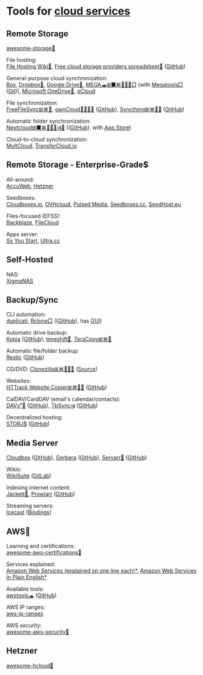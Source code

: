 
# Tools for [cloud services](https://trendless.tech/cloud/)

## Remote Storage

[awesome-storage💩](https://github.com/okhosting/awesome-storage)

File hosting:  
[File Hosting Wiki💩](https://filehostlist.miraheze.org/wiki/Main_Page),
[Free cloud storage providers spreadsheet💩](https://nafanz.github.io/) ([GitHub](https://github.com/nafanz/nafanz.github.io))

General-purpose cloud synchronization:  
[Box](https://www.box.com/),
[Dropbox🧛](https://www.dropbox.com/),
[Google Drive🧛](https://www.google.com/drive/),
[MEGA☁⊞■⌘🐧🍎🤖□](https://mega.nz/) (with [Megatools□](https://megatools.megous.com/) ([Git](https://megous.com/git/megatools))),
[Microsoft OneDrive🧛](https://www.onedrive.com/),
[pCloud](https://www.pcloud.com/)

File synchronization:  
[FreeFileSync⊞⌘🐧](https://freefilesync.org/),
[ownCloud💾🆓🍎🤖](https://owncloud.com/) ([GitHub](https://github.com/owncloud)),
[Syncthing⊞⌘🐧🤖](https://syncthing.net/) ([GitHub](https://github.com/syncthing/))

Automatic folder synchronization:  
[Nextcloud⊞■⌘🐧🍎🤖⇉💾](https://nextcloud.com/) (([GitHub](https://github.com/nextcloud)), with [App Store](https://apps.nextcloud.com/))

Cloud-to-cloud synchronization:  
[MultCloud](https://www.multcloud.com/),
[TransferCloud.io](https://transfercloud.io/)

## Remote Storage - Enterprise-Grade$

All-around:  
[AccuWeb](https://www.accuwebhosting.com/),
[Hetzner](https://www.hetzner.com/)

Seedboxes:  
[Cloudboxes.io](https://cloudboxes.io/),
[OVHcloud](https://www.ovhcloud.com/),
[Pulsed Media](https://pulsedmedia.com/),
[Seedboxes.cc](https://www.seedboxes.cc/),
[SeedHost.eu](https://www.seedhost.eu/)

Files-focused (EFSS):  
[Backblaze](https://www.backblaze.com/),
[FileCloud](https://www.filecloud.com/)

Apps server:  
[So You Start](https://www.soyoustart.com/us/),
[Ultra.cc](https://ultra.cc/)

## Self-Hosted

NAS:  
[XigmaNAS](https://xigmanas.com/)

## Backup/Sync

CLI automation:  
[duplicati](https://github.com/duplicati/duplicati),
[Rclone□](https://rclone.org/) (([GitHub](https://github.com/rclone/rclone)), has [GUI](https://rclone.org/gui/))

Automatic drive backup:  
[Kopia](https://kopia.io/) ([GitHub](https://github.com/kopia/kopia/)),
[timeshift🐧](https://github.com/linuxmint/timeshift),
[TeraCopy⊞⌘🤖](https://www.codesector.com/teracopy)

Automatic file/folder backup:  
[Restic](https://restic.readthedocs.io/) ([GitHub](https://github.com/restic/restic))

CD/DVD:
[Clonezilla⊞⌘🐧🍎🤖](https://clonezilla.org/) ([Source](https://clonezilla.org/related-links/))

Websites:  
[HTTrack Website Copier⊞⌘🐧🤖](https://www.httrack.com/) ([GitHub](https://github.com/xroche/httrack))

CalDAV/CardDAV (email's calendar/contacts):  
[DAVx⁵🤖](https://www.davx5.com/) ([GitHub](https://github.com/bitfireAT/davx5-ose)),
[TbSync⇉](https://addons.thunderbird.net/en-us/thunderbird/addon/tbsync/) ([GitHub](https://github.com/jobisoft/TbSync))

Decentralized hosting:  
[STORJ$](https://www.storj.io/) ([GitHub](https://github.com/Storj/))

## Media Server

[Cloudbox](https://cloudbox.works/) ([GitHub](https://github.com/Cloudbox/Cloudbox)),
[Gerbera](https://gerbera.io/) ([GitHub](https://github.com/gerbera/gerbera)),
[Servarr💾](https://wiki.servarr.com/) ([GitHub](https://github.com/Servarr/Wiki))

Wikis:  
[WikiSuite](https://wikisuite.org/) ([GitLab](https://gitlab.com/wikisuite/))

Indexing internet content:  
[Jackett🔌](https://github.com/Jackett/Jackett),
[Prowlarr](https://prowlarr.com/) ([GitHub](https://github.com/Prowlarr/Prowlarr))

Streaming servers:  
[Icecast](https://icecast.org/) ([Bindings](https://icecast.org/download/))

## AWS🧛

Learning and certifications:  
[awesome-aws-certifications💩](https://github.com/ptcodes/awesome-aws-certifications)

Services explained:  
[Amazon Web Services (explained on one line each)*](https://adayinthelifeof.nl/2020/05/20/aws.html),
[Amazon Web Services In Plain English*](https://expeditedsecurity.com/aws-in-plain-english/)

Available tools:  
[awstools☁](https://awstools.dev/) ([GitHub](https://github.com/boyney123/awstools))

AWS IP ranges:  
[aws-ip-ranges](https://github.com/seligman/aws-ip-ranges)

AWS security:  
[awesome-aws-security💩](https://github.com/jassics/awesome-aws-security)

## Hetzner

[awesome-hcloud💩](https://github.com/hetznercloud/awesome-hcloud)
